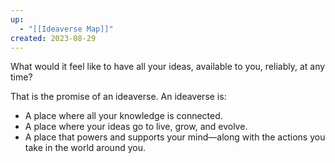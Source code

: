 ```yaml
---
up:
  - "[[Ideaverse Map]]"
created: 2023-08-29
---
```

What would it feel like to have all your ideas, available to you, reliably, at any time?

That is the promise of an ideaverse. An ideaverse is:

- A place where all your knowledge is connected. 
- A place where your ideas go to live, grow, and evolve.
- A place that powers and supports your mind—along with the actions you take in the world around you.
